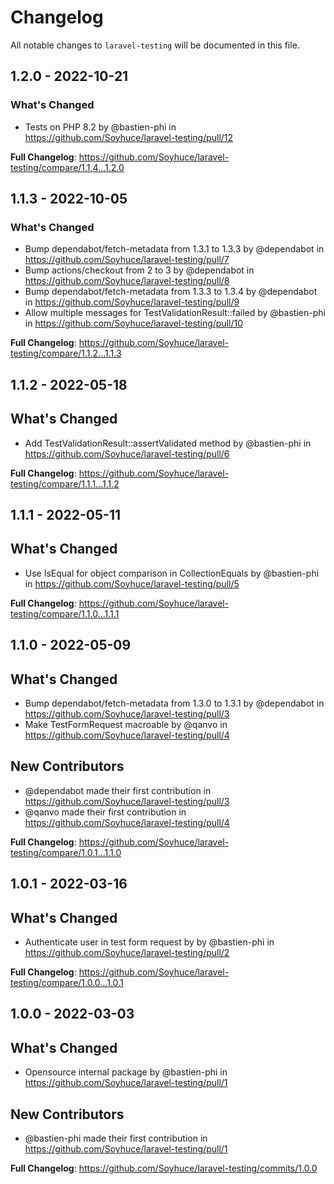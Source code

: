 # Changelog

All notable changes to `laravel-testing` will be documented in this file.

## 1.2.0 - 2022-10-21

### What's Changed

- Tests on PHP 8.2 by @bastien-phi in https://github.com/Soyhuce/laravel-testing/pull/12

**Full Changelog**: https://github.com/Soyhuce/laravel-testing/compare/1.1.4...1.2.0

## 1.1.3 - 2022-10-05

### What's Changed

- Bump dependabot/fetch-metadata from 1.3.1 to 1.3.3 by @dependabot in https://github.com/Soyhuce/laravel-testing/pull/7
- Bump actions/checkout from 2 to 3 by @dependabot in https://github.com/Soyhuce/laravel-testing/pull/8
- Bump dependabot/fetch-metadata from 1.3.3 to 1.3.4 by @dependabot in https://github.com/Soyhuce/laravel-testing/pull/9
- Allow multiple messages for TestValidationResult::failed by @bastien-phi in https://github.com/Soyhuce/laravel-testing/pull/10

**Full Changelog**: https://github.com/Soyhuce/laravel-testing/compare/1.1.2...1.1.3

## 1.1.2 - 2022-05-18

## What's Changed

- Add TestValidationResult::assertValidated method by @bastien-phi in https://github.com/Soyhuce/laravel-testing/pull/6

**Full Changelog**: https://github.com/Soyhuce/laravel-testing/compare/1.1.1...1.1.2

## 1.1.1 - 2022-05-11

## What's Changed

- Use IsEqual for object comparison in CollectionEquals by @bastien-phi in https://github.com/Soyhuce/laravel-testing/pull/5

**Full Changelog**: https://github.com/Soyhuce/laravel-testing/compare/1.1.0...1.1.1

## 1.1.0 - 2022-05-09

## What's Changed

- Bump dependabot/fetch-metadata from 1.3.0 to 1.3.1 by @dependabot in https://github.com/Soyhuce/laravel-testing/pull/3
- Make TestFormRequest macroable by @qanvo in https://github.com/Soyhuce/laravel-testing/pull/4

## New Contributors

- @dependabot made their first contribution in https://github.com/Soyhuce/laravel-testing/pull/3
- @qanvo made their first contribution in https://github.com/Soyhuce/laravel-testing/pull/4

**Full Changelog**: https://github.com/Soyhuce/laravel-testing/compare/1.0.1...1.1.0

## 1.0.1 - 2022-03-16

## What's Changed

- Authenticate user in test form request by by @bastien-phi in https://github.com/Soyhuce/laravel-testing/pull/2

**Full Changelog**: https://github.com/Soyhuce/laravel-testing/compare/1.0.0...1.0.1

## 1.0.0 - 2022-03-03

## What's Changed

- Opensource internal package by @bastien-phi in https://github.com/Soyhuce/laravel-testing/pull/1

## New Contributors

- @bastien-phi made their first contribution in https://github.com/Soyhuce/laravel-testing/pull/1

**Full Changelog**: https://github.com/Soyhuce/laravel-testing/commits/1.0.0
